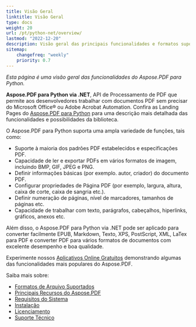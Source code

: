 ```yaml
---
title: Visão Geral
linktitle: Visão Geral
type: docs
weight: 20
url: /pt/python-net/overview/
lastmod: "2022-12-20"
description: Visão geral das principais funcionalidades e formatos suportados do Aspose.PDF para Python via .NET, manual de instalação e licenciamento da biblioteca.
sitemap:
    changefreq: "weekly"
    priority: 0.7
---
```


_Esta página é uma visão geral das funcionalidades do Aspose.PDF para Python._

**Aspose.PDF para Python via .NET**, API de Processamento de PDF que permite aos desenvolvedores trabalhar com documentos PDF sem precisar do Microsoft Office® ou Adobe Acrobat Automation. Confira as Landing Pages do [Aspose.PDF para Python](https://products.aspose.com/pdf/python-net/) para uma descrição mais detalhada das funcionalidades e possibilidades da biblioteca.

O Aspose.PDF para Python suporta uma ampla variedade de funções, tais como:

- Suporte à maioria dos padrões PDF estabelecidos e especificações PDF.
- Capacidade de ler e exportar PDFs em vários formatos de imagem, incluindo BMP, GIF, JPEG e PNG.
- Definir informações básicas (por exemplo.
 autor, criador) do documento PDF.
- Configurar propriedades de Página PDF (por exemplo, largura, altura, caixa de corte, caixa de sangria etc.).
- Definir numeração de páginas, nível de marcadores, tamanhos de páginas etc.
- Capacidade de trabalhar com texto, parágrafos, cabeçalhos, hiperlinks, gráficos, anexos etc.

Além disso, o Aspose.PDF para Python via .NET pode ser aplicado para converter facilmente EPUB, Markdown, Texto, XPS, PostScript, XML, LaTex para PDF e converter PDF para vários formatos de documentos com excelente desempenho e boa qualidade.

Experimente nossos [Aplicativos Online Gratuitos](https://products.aspose.app/pdf/applications) demonstrando algumas das funcionalidades mais populares do Aspose.PDF.

Saiba mais sobre:

- [Formatos de Arquivo Suportados](/pdf/pt/python-net/supported-file-formats/)
- [Principais Recursos do Aspose.PDF](/pdf/pt/python-net/key-features/)
- [Requisitos do Sistema](/pdf/pt/python-net/system-requirements/)
- [Instalação](/pdf/pt/python-net/installation/)
- [Licenciamento](/pdf/pt/python-net/licensing/)
- [Suporte Técnico](/pdf/pt/python-net/technical-support/)